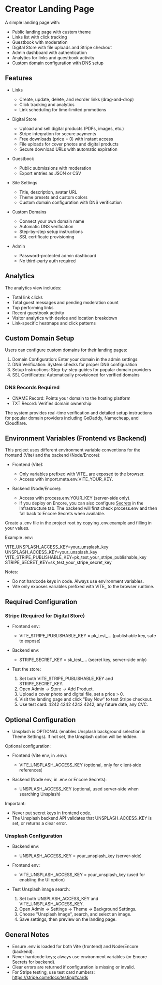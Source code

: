 # Creator Landing Page

A simple landing page with:
- Public landing page with custom theme
- Links list with click tracking
- Guestbook with moderation
- Digital Store with file uploads and Stripe checkout
- Admin dashboard with authentication
- Analytics for links and guestbook activity
- Custom domain configuration with DNS setup

## Features

- Links
  - Create, update, delete, and reorder links (drag-and-drop)
  - Click tracking and analytics
  - Link scheduling for time-limited promotions

- Digital Store
  - Upload and sell digital products (PDFs, images, etc.)
  - Stripe integration for secure payments
  - Free downloads (price = 0) with instant access
  - File uploads for cover photos and digital products
  - Secure download URLs with automatic expiration

- Guestbook
  - Public submissions with moderation
  - Export entries as JSON or CSV

- Site Settings
  - Title, description, avatar URL
  - Theme presets and custom colors
  - Custom domain configuration with DNS verification

- Custom Domains
  - Connect your own domain name
  - Automatic DNS verification
  - Step-by-step setup instructions
  - SSL certificate provisioning

- Admin
  - Password-protected admin dashboard
  - No third-party auth required

## Analytics

The analytics view includes:
- Total link clicks
- Total guest messages and pending moderation count
- Top performing links
- Recent guestbook activity
- Visitor analytics with device and location breakdown
- Link-specific heatmaps and click patterns

## Custom Domain Setup

Users can configure custom domains for their landing pages:

1. Domain Configuration: Enter your domain in the admin settings
2. DNS Verification: System checks for proper DNS configuration
3. Setup Instructions: Step-by-step guides for popular domain providers
4. SSL Certificates: Automatically provisioned for verified domains

### DNS Records Required

- CNAME Record: Points your domain to the hosting platform
- TXT Record: Verifies domain ownership

The system provides real-time verification and detailed setup instructions for popular domain providers including GoDaddy, Namecheap, and Cloudflare.

## Environment Variables (Frontend vs Backend)

This project uses different environment variable conventions for the frontend (Vite) and the backend (Node/Encore):

- Frontend (Vite):
  - Only variables prefixed with VITE_ are exposed to the browser.
  - Access with import.meta.env.VITE_YOUR_KEY.

- Backend (Node/Encore):
  - Access with process.env.YOUR_KEY (server-side only).
  - If you deploy on Encore, you can also configure [Secrets] in the Infrastructure tab. The backend will first check process.env and then fall back to Encore Secrets when available.

Create a .env file in the project root by copying .env.example and filling in your values.

Example .env:

VITE_UNSPLASH_ACCESS_KEY=your_unsplash_key
UNSPLASH_ACCESS_KEY=your_unsplash_key
VITE_STRIPE_PUBLISHABLE_KEY=pk_test_your_stripe_publishable_key
STRIPE_SECRET_KEY=sk_test_your_stripe_secret_key

Notes:
- Do not hardcode keys in code. Always use environment variables.
- Vite only exposes variables prefixed with VITE_ to the browser runtime.

## Required Configuration

### Stripe (Required for Digital Store)
- Frontend env:
  - VITE_STRIPE_PUBLISHABLE_KEY = pk_test_... (publishable key, safe to expose)

- Backend env:
  - STRIPE_SECRET_KEY = sk_test_... (secret key, server-side only)

- Test the store:
  1. Set both VITE_STRIPE_PUBLISHABLE_KEY and STRIPE_SECRET_KEY.
  2. Open Admin → Store → Add Product.
  3. Upload a cover photo and digital file, set a price > 0.
  4. Visit the landing page and click "Buy Now" to test Stripe checkout.
  5. Use test card: 4242 4242 4242 4242, any future date, any CVC.

## Optional Configuration

- Unsplash is OPTIONAL (enables Unsplash background selection in Theme Settings). If not set, the Unsplash option will be hidden.

Optional configuration:
- Frontend (Vite env, in .env):
  - VITE_UNSPLASH_ACCESS_KEY (optional, only for client-side references)

- Backend (Node env, in .env or Encore Secrets):
  - UNSPLASH_ACCESS_KEY (optional, used server-side when searching Unsplash)

Important:
- Never put secret keys in frontend code.
- The Unsplash backend API validates that UNSPLASH_ACCESS_KEY is set, or returns a clear error.

### Unsplash Configuration

- Backend env:
  - UNSPLASH_ACCESS_KEY = your_unsplash_key (server-side)

- Frontend env:
  - VITE_UNSPLASH_ACCESS_KEY = your_unsplash_key (used for enabling the UI option)

- Test Unsplash image search:
  1. Set both UNSPLASH_ACCESS_KEY and VITE_UNSPLASH_ACCESS_KEY.
  2. Open Admin → Settings → Theme → Background Settings.
  3. Choose "Unsplash Image", search, and select an image.
  4. Save settings, then preview on the landing page.

## General Notes

- Ensure .env is loaded for both Vite (frontend) and Node/Encore (backend).
- Never hardcode keys; always use environment variables (or Encore Secrets for backend).
- Clear errors are returned if configuration is missing or invalid.
- For Stripe testing, use test card numbers: https://stripe.com/docs/testing#cards

[Secrets]: https://encore.dev/docs/primitives/config
